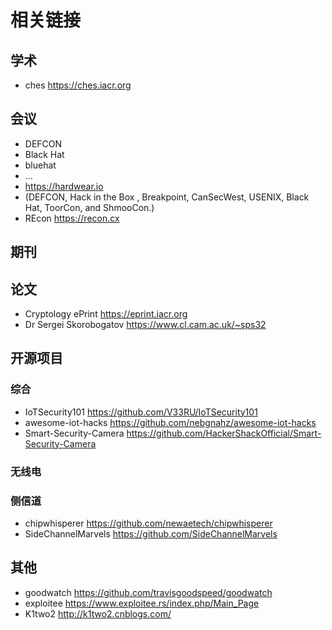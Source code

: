 # 相关链接


## 学术
* ches  https://ches.iacr.org

## 会议
* DEFCON
* Black Hat
* bluehat
* ...
* https://hardwear.io
* (DEFCON, Hack in the Box , Breakpoint, CanSecWest, USENIX, Black Hat, ToorCon, and ShmooCon.)
* REcon https://recon.cx

## 期刊

## 论文

* Cryptology ePrint https://eprint.iacr.org
* Dr Sergei Skorobogatov https://www.cl.cam.ac.uk/~sps32

## 开源项目

### 综合 

* IoTSecurity101 https://github.com/V33RU/IoTSecurity101
* awesome-iot-hacks https://github.com/nebgnahz/awesome-iot-hacks
* Smart-Security-Camera https://github.com/HackerShackOfficial/Smart-Security-Camera
 
### 无线电
 
### 侧信道
* chipwhisperer https://github.com/newaetech/chipwhisperer
* SideChannelMarvels https://github.com/SideChannelMarvels


## 其他
* goodwatch  https://github.com/travisgoodspeed/goodwatch
* exploitee https://www.exploitee.rs/index.php/Main_Page
* K1two2 http://k1two2.cnblogs.com/